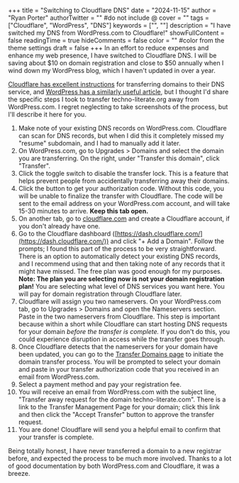 +++
title = "Switching to Cloudflare DNS"
date = "2024-11-15"
author = "Ryan Porter"
authorTwitter = "" #do not include @
cover = ""
tags = ["Cloudflare", "WordPress", "DNS"]
keywords = ["", ""]
description = "I have switched my DNS from WordPress.com to Cloudflare!"
showFullContent = false
readingTime = true
hideComments = false
color = "" #color from the theme settings
draft = false
+++
In an effort to reduce expenses and enhance my web presence, I have switched to Cloudflare DNS. I will be saving about $10 on domain registration and close to $50 annually when I wind down my WordPress blog, which I haven't updated in over a year. 

[Cloudflare has excellent instructions](https://blog.cloudflare.com/a-step-by-step-guide-to-transferring-domains-to-cloudflare/) for transferring domains to their DNS service, and [WordPress has a similarly useful article](https://wordpress.com/support/domains/transfer-domain-registration/), but I thought I'd share the specific steps I took to transfer techno-literate.org away from WordPress.com. I regret neglecting to take screenshots of the process, but I'll describe it here for you.

1. Make note of your existing DNS records on WordPress.com. Cloudflare can scan for DNS records, but when I did this it completely missed my "resume" subdomain, and I had to manually add it later.
3. On WordPress.com, go to Upgrades > Domains and select the domain you are transferring. On the right, under "Transfer this domain", click "Transfer".
4. Click the toggle switch to disable the transfer lock. This is a feature that helps prevent people from accidentally transferring away their domains.
5. Click the button to get your authorization code. Without this code, you will be unable to finalize the transfer with Cloudflare. The code will be sent to the email address on your WordPress.com account, and will take 15-30 minutes to arrive. **Keep this tab open.**
6. On another tab, go to [cloudflare.com](cloudflare.com) and create a Cloudflare account, if you don't already have one.
7. Go to the Cloudflare dashboard ([https://dash.cloudflare.com/](https://dash.cloudflare.com/)) and click "+ Add a Domain". Follow the prompts; I found this part of the process to be very straightforward. There is an option to automatically detect your existing DNS records, and I recommend using that and then taking note of any records that it might have missed. The free plan was good enough for my purposes. **Note: The plan you are selecting now is not your domain registration plan!** You are selecting what level of DNS services you want here. You will pay for domain registration through Cloudflare later.
8. Cloudflare will assign you two nameservers. On your WordPress.com tab, go to Upgrades > Domains and open the Nameservers section. Paste in the two nameservers from Cloudflare. This step is important because within a short while Cloudflare can start hosting DNS requests for your domain _before the transfer is complete._ If you don't do this, you could experience disruption in access while the transfer goes through.
9. Once Cloudflare detects that the nameservers for your domain have been updated, you can go to the [Transfer Domains page](https://dash.cloudflare.com/?to=/:account/domains/transfer) to initiate the domain transfer process. You will be prompted to select your domain and paste in your transfer authorization code that you received in an email from WordPress.com.
10. Select a payment method and pay your registration fee.
11. You will receive an email from WordPress.com with the subject line, "Transfer away request for the domain techno-literate.com". There is a link to the Transfer Management Page for your domain; click this link and then click the "Accept Transfer" button to approve the transfer request.
12. You are done! Cloudflare will send you a helpful email to confirm that your transfer is complete.

Being totally honest, I have never transferred a domain to a new registrar before, and expected the process to be much more involved. Thanks to a lot of good documentation by both WordPress.com and Cloudflare, it was a breeze.